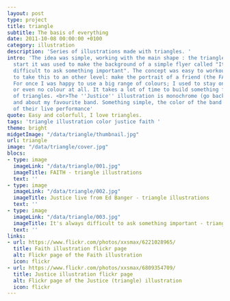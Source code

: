 ```yaml
---
layout: post
type: project
title: triangle
subtitle: The basis of everything
date: 2011-10-08 00:00:00 +0100
category: illustration
description: 'Series of illustrations made with triangles. '
intro: 'The idea was simple, working with the main shape : the triangle. At the
  start it was used to make the background of a simple flyer called "It''s always
  difficult to ask something important". The concept was easy to workout so I tried
  to take this to an other level: make the portrait of a friend (the FAITH illustration).
  For once I was happy to use a big range of colours; I used to stay on basic colours,
  or even no colour at all. It takes a lot of time to build something from a superposition
  of triangles. <br>The ''Justice'' illustration is monochrome (go back to the basics)
  and about my favourite band. Something simple, the color of the band and the atmosphere
  of their live performance'
quote: Easy and colorfull, I love triangles.
tags: 'triangle illustration color justice faith '
theme: bright
midgetImage: "/data/triangle/thumbnail.jpg"
url: triangle
image: "/data/triangle/cover.jpg"
blocs:
- type: image
  imageLink: "/data/triangle/001.jpg"
  imageTitle: FAITH - triangle illustrations
  text: ''
- type: image
  imageLink: "/data/triangle/002.jpg"
  imageTitle: Justice live from Ed Banger - triangle illustrations
  text: ''
- type: image
  imageLink: "/data/triangle/003.jpg"
  imageTitle: It's always difficult to ask something important - triangle illustrations
  text: ''
links:
- url: https://www.flickr.com/photos/xxsmax/6221028965/
  title: Faith illustration flickr page
  alt: Flickr page of the Faith illustration
  icon: flickr
- url: https://www.flickr.com/photos/xxsmax/6809354709/
  title: Justice illustration flickr page
  alt: Flickr page of the Justice (triangle) illustration
  icon: flickr
---
```

